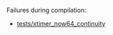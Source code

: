 Failures during compilation:
- [tests/xtimer_now64_continuity](tests/xtimer_now64_continuity/compilation.failed)
